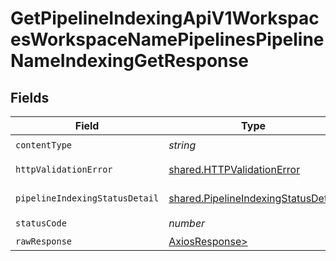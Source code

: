# GetPipelineIndexingApiV1WorkspacesWorkspaceNamePipelinesPipelineNameIndexingGetResponse


## Fields

| Field                                                                                      | Type                                                                                       | Required                                                                                   | Description                                                                                |
| ------------------------------------------------------------------------------------------ | ------------------------------------------------------------------------------------------ | ------------------------------------------------------------------------------------------ | ------------------------------------------------------------------------------------------ |
| `contentType`                                                                              | *string*                                                                                   | :heavy_check_mark:                                                                         | N/A                                                                                        |
| `httpValidationError`                                                                      | [shared.HTTPValidationError](../../models/shared/httpvalidationerror.md)                   | :heavy_minus_sign:                                                                         | Validation Error                                                                           |
| `pipelineIndexingStatusDetail`                                                             | [shared.PipelineIndexingStatusDetail](../../models/shared/pipelineindexingstatusdetail.md) | :heavy_minus_sign:                                                                         | Successful Response                                                                        |
| `statusCode`                                                                               | *number*                                                                                   | :heavy_check_mark:                                                                         | N/A                                                                                        |
| `rawResponse`                                                                              | [AxiosResponse>](https://axios-http.com/docs/res_schema)                                   | :heavy_minus_sign:                                                                         | N/A                                                                                        |